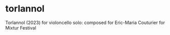 # torlannol
Torlannol (2023) for violoncello solo: composed for Eric-Maria Couturier for Mixtur Festival
